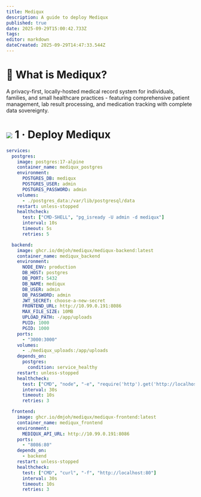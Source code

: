 ```yaml
---
title: Mediqux
description: A guide to deploy Mediqux
published: true
date: 2025-09-29T15:00:42.733Z
tags: 
editor: markdown
dateCreated: 2025-09-29T14:47:33.544Z
---
```


# 🏥 What is Mediqux?
A privacy-first, locally-hosted medical record system for individuals, families, and small healthcare practices - featuring comprehensive patient management, lab result processing, and medication tracking with complete data sovereignty. 

# <img src="/docker.png" class="tab-icon"> 1 · Deploy Mediqux
```yaml
services:
  postgres:
    image: postgres:17-alpine
    container_name: mediqux_postgres
    environment:
      POSTGRES_DB: mediqux
      POSTGRES_USER: admin
      POSTGRES_PASSWORD: admin
    volumes:
      - ./postgres_data:/var/lib/postgresql/data
    restart: unless-stopped
    healthcheck:
      test: ["CMD-SHELL", "pg_isready -U admin -d mediqux"]
      interval: 10s
      timeout: 5s
      retries: 5

  backend:
    image: ghcr.io/dmjoh/mediqux/mediqux-backend:latest
    container_name: mediqux_backend
    environment:
      NODE_ENV: production
      DB_HOST: postgres
      DB_PORT: 5432
      DB_NAME: mediqux
      DB_USER: admin
      DB_PASSWORD: admin
      JWT_SECRET: choose-a-new-secret
      FRONTEND_URL: http://10.99.0.191:8086
      MAX_FILE_SIZE: 10MB
      UPLOAD_PATH: -/app/uploads
      PUID: 1000
      PGID: 1000
    ports:
      - "3000:3000"
    volumes:
      - ./mediqux_uploads:/app/uploads
    depends_on:
      postgres:
        condition: service_healthy
    restart: unless-stopped
    healthcheck:
      test: ["CMD", "node", "-e", "require('http').get('http://localhost:3000/api/health', (res) => process.exit(res.statusCode === 200 ? 0 : 1))"]
      interval: 30s
      timeout: 10s
      retries: 3

  frontend:
    image: ghcr.io/dmjoh/mediqux/mediqux-frontend:latest
    container_name: mediqux_frontend
    environment:
      MEDIQUX_API_URL: http://10.99.0.191:8086
    ports:
      - "8086:80"
    depends_on:
      - backend
    restart: unless-stopped
    healthcheck:
      test: ["CMD", "curl", "-f", "http://localhost:80"]
      interval: 30s
      timeout: 10s
      retries: 3
```